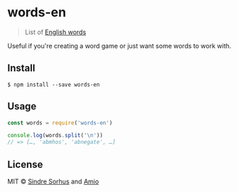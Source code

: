 # words-en

> List of [English words](https://github.com/atebits/Words/blob/master/Words/en.txt)

Useful if you're creating a word game or just want some words to work with.

## Install

```
$ npm install --save words-en
```

## Usage

```js
const words = require('words-en')

console.log(words.split('\n'))
// => […, 'abmhos', 'abnegate', …]
```

## License

MIT © [Sindre Sorhus](https://sindresorhus.com) and [Amio](https://amio.cn)
